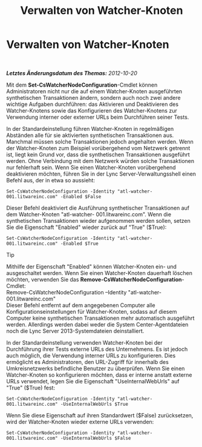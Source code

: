 ﻿---
title: Verwalten von Watcher-Knoten
TOCTitle: Verwalten von Watcher-Knoten
ms:assetid: 66deaf49-a71f-4a6e-ada0-ea8b688ee921
ms:mtpsurl: https://technet.microsoft.com/de-de/library/JJ688078(v=OCS.15)
ms:contentKeyID: 49890773
ms.date: 05/19/2016
mtps_version: v=OCS.15
ms.translationtype: HT
---

# Verwalten von Watcher-Knoten

 

_**Letztes Änderungsdatum des Themas:** 2012-10-20_

Mit dem **Set-CsWatcherNodeConfiguration**-Cmdlet können Administratoren nicht nur die auf einem Watcher-Knoten ausgeführten synthetischen Transaktionen ändern, sondern auch noch zwei andere wichtige Aufgaben durchführen: das Aktivieren und Deaktivieren des Watcher-Knotens sowie das Konfigurieren des Watcher-Knotens zur Verwendung interner oder externer URLs beim Durchführen seiner Tests.

In der Standardeinstellung führen Watcher-Knoten in regelmäßigen Abständen alle für sie aktivierten synthetischen Transaktionen aus. Manchmal müssen solche Transaktionen jedoch angehalten werden. Wenn der Watcher-Knoten zum Beispiel vorübergehend vom Netzwerk getrennt ist, liegt kein Grund vor, dass die synthetischen Transaktionen ausgeführt werden. Ohne Verbindung mit dem Netzwerk würden solche Transaktionen nur fehlerhaft sein. Wenn Sie einen Watcher-Knoten vorübergehend deaktivieren möchten, führen Sie in der Lync Server-Verwaltungsshell einen Befehl aus, der in etwa so aussieht:

    Set-CsWatcherNodeConfiguration -Identity "atl-watcher-001.litwareinc.com" -Enabled $False

Dieser Befehl deaktiviert die Ausführung synthetischer Transaktionen auf dem Watcher-Knoten "atl-watcher- 001.litwareinc.com". Wenn die synthetischen Transaktionen wieder aufgenommen werden sollen, setzen Sie die Eigenschaft "Enabled" wieder zurück auf "True" ($True):

    Set-CsWatcherNodeConfiguration -Identity "atl-watcher-001.litwareinc.com" -Enabled $True


> [!TIP]
> Mithilfe der Eigenschaft "Enabled" können Watcher-Knoten ein- und ausgeschaltet werden. Wenn Sie einen Watcher-Knoten dauerhaft löschen möchten, verwenden Sie das <STRONG>Remove-CsWatcherNodeConfiguration</STRONG>-Cmdlet:<BR>Remove-CsWatcherNodeConfiguration –Identity "atl-watcher-001.litwareinc.com"<BR>Dieser Befehl entfernt auf dem angegebenen Computer alle Konfigurationseinstellungen für Watcher-Knoten, sodass auf diesem Computer keine synthetischen Transaktionen mehr automatisch ausgeführt werden. Allerdings werden dabei weder die System Center-Agentdateien noch die Lync Server 2013-Systemdateien deinstalliert.



In der Standardeinstellung verwenden Watcher-Knoten bei der Durchführung ihrer Tests externe URLs des Unternehmens. Es ist jedoch auch möglich, die Verwendung interner URLs zu konfigurieren. Dies ermöglicht es Administratoren, den URL-Zugriff für innerhalb des Umkreisnetzwerks befindliche Benutzer zu überprüfen. Wenn Sie einen Watcher-Knoten so konfigurieren möchten, dass er interne anstatt externe URLs verwendet, legen Sie die Eigenschaft "UseInternalWebUrls" auf "True" ($True) fest:

    Set-CsWatcherNodeConfiguration -Identity "atl-watcher-001.litwareinc.com" -UseInternalWebUrls $True

Wenn Sie diese Eigenschaft auf ihren Standardwert ($False) zurücksetzen, wird der Watcher-Knoten wieder externe URLs verwenden:

    Set-CsWatcherNodeConfiguration -Identity "atl-watcher-001.litwareinc.com" -UseInternalWebUrls $False


